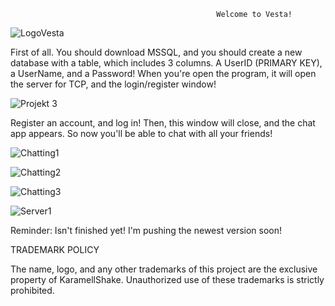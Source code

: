                                                   Welcome to Vesta!

![LogoVesta](https://github.com/KaramellShake/ChatApp/assets/166949444/f979b62d-03c9-4140-8700-6535f127b836)

First of all. You should download MSSQL, and you should create a new database with a table, which includes 3 columns. A UserID (PRIMARY KEY), a UserName, and a Password! When you're open the program, it will open the server for TCP, and the login/register window!

![Projekt 3](https://github.com/KaramellShake/ChatApp/assets/166949444/3d67ca61-d14b-411e-b9c4-4acfe7bf2c83)

Register an account, and log in! Then, this window will close, and the chat app appears. So now you'll be able to chat with all your friends!

![Chatting1](https://github.com/user-attachments/assets/c0d9fefa-0de3-4814-9905-5a3f405fbcab)

![Chatting2](https://github.com/user-attachments/assets/78a8b92f-821b-458c-a46a-0bede0fc8dda)

![Chatting3](https://github.com/user-attachments/assets/1f61a19e-e048-4741-877e-0b15ea139854)

![Server1](https://github.com/user-attachments/assets/80a2c71d-00eb-40d3-aea2-f4f6bbf70399)


Reminder: Isn't finished yet! I'm pushing the newest version soon!

TRADEMARK POLICY

The name, logo, and any other trademarks of this project are the exclusive property of KaramellShake. Unauthorized use of these trademarks is strictly prohibited.
